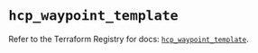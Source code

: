 # `hcp_waypoint_template`

Refer to the Terraform Registry for docs: [`hcp_waypoint_template`](https://registry.terraform.io/providers/hashicorp/hcp/0.96.0/docs/resources/waypoint_template).
